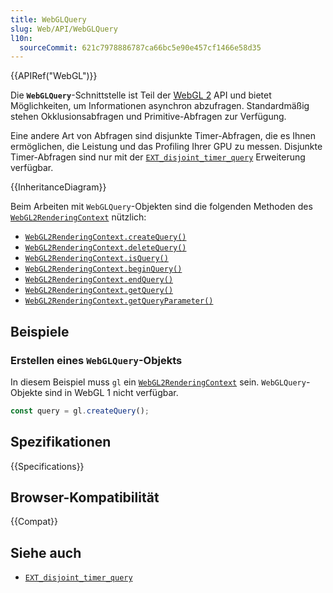 ```yaml
---
title: WebGLQuery
slug: Web/API/WebGLQuery
l10n:
  sourceCommit: 621c7978886787ca66bc5e90e457cf1466e58d35
---
```


{{APIRef("WebGL")}}

Die **`WebGLQuery`**-Schnittstelle ist Teil der [WebGL 2](/de/docs/Web/API/WebGL_API) API und bietet Möglichkeiten, um Informationen asynchron abzufragen. Standardmäßig stehen Okklusionsabfragen und Primitive-Abfragen zur Verfügung.

Eine andere Art von Abfragen sind disjunkte Timer-Abfragen, die es Ihnen ermöglichen, die Leistung und das Profiling Ihrer GPU zu messen. Disjunkte Timer-Abfragen sind nur mit der [`EXT_disjoint_timer_query`](/de/docs/Web/API/EXT_disjoint_timer_query) Erweiterung verfügbar.

{{InheritanceDiagram}}

Beim Arbeiten mit `WebGLQuery`-Objekten sind die folgenden Methoden des [`WebGL2RenderingContext`](/de/docs/Web/API/WebGL2RenderingContext) nützlich:

- [`WebGL2RenderingContext.createQuery()`](/de/docs/Web/API/WebGL2RenderingContext/createQuery)
- [`WebGL2RenderingContext.deleteQuery()`](/de/docs/Web/API/WebGL2RenderingContext/deleteQuery)
- [`WebGL2RenderingContext.isQuery()`](/de/docs/Web/API/WebGL2RenderingContext/isQuery)
- [`WebGL2RenderingContext.beginQuery()`](/de/docs/Web/API/WebGL2RenderingContext/beginQuery)
- [`WebGL2RenderingContext.endQuery()`](/de/docs/Web/API/WebGL2RenderingContext/endQuery)
- [`WebGL2RenderingContext.getQuery()`](/de/docs/Web/API/WebGL2RenderingContext/getQuery)
- [`WebGL2RenderingContext.getQueryParameter()`](/de/docs/Web/API/WebGL2RenderingContext/getQueryParameter)

## Beispiele

### Erstellen eines `WebGLQuery`-Objekts

In diesem Beispiel muss `gl` ein [`WebGL2RenderingContext`](/de/docs/Web/API/WebGL2RenderingContext) sein. `WebGLQuery`-Objekte sind in WebGL 1 nicht verfügbar.

```js
const query = gl.createQuery();
```

## Spezifikationen

{{Specifications}}

## Browser-Kompatibilität

{{Compat}}

## Siehe auch

- [`EXT_disjoint_timer_query`](/de/docs/Web/API/EXT_disjoint_timer_query)
